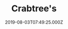 ---
date: 2019-08-03T07:49:25.000Z
title: Crabtree's
latitude: 52.04401461201731
longitude: 0.9537815817276081
category: checkin
---
